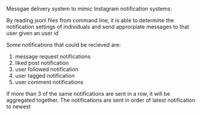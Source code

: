 Messgae delivery system to mimic Instagram notification systems:

By reading jsonl files from command line, it is able to determine the notification settings of individuals and send approrpiate messages to that user given an user id

Some notifications that could be recieved are:
1) message request notifications
2) liked post notification
3) user followed notification
4) user tagged notification
5) user comment notifications

If more than 3 of the same notifications are sent in a row, it will be aggregated together. 
The notifications are sent in order of latest notification to newest
